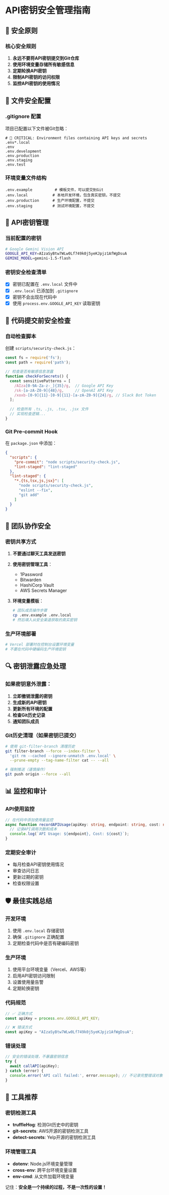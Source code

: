 # API密钥安全管理指南

## 🔐 安全原则

### 核心安全规则
1. **永远不要将API密钥提交到Git仓库**
2. **使用环境变量存储所有敏感信息**
3. **定期轮换API密钥**
4. **限制API密钥的访问权限**
5. **监控API密钥的使用情况**

## 📁 文件安全配置

### .gitignore 配置
项目已配置以下文件被Git忽略：
```
# 🔐 CRITICAL: Environment files containing API keys and secrets
.env*.local
.env
.env.development
.env.production
.env.staging
.env.test
```

### 环境变量文件结构
```
.env.example          # 模板文件，可以提交到Git
.env.local           # 本地开发环境，包含真实密钥，不提交
.env.production      # 生产环境配置，不提交
.env.staging         # 测试环境配置，不提交
```

## 🔑 API密钥管理

### 当前配置的密钥
```bash
# Google Gemini Vision API
GOOGLE_API_KEY=AIzaSyBtw7WLw0Lf749k0j5yeKJpjz1AfWgDsuA
GEMINI_MODEL=gemini-1.5-flash
```

### 密钥安全检查清单
- [x] 密钥已配置在 `.env.local` 文件中
- [x] `.env.local` 已添加到 `.gitignore`
- [x] 密钥不会出现在代码中
- [x] 使用 `process.env.GOOGLE_API_KEY` 读取密钥

## 🚨 代码提交前安全检查

### 自动检查脚本
创建 `scripts/security-check.js`：
```javascript
const fs = require('fs');
const path = require('path');

// 检查是否有敏感信息泄露
function checkForSecrets() {
  const sensitivePatterns = [
    /AIza[0-9A-Za-z-_]{35}/g,  // Google API Key
    /sk-[a-zA-Z0-9]{48}/g,     // OpenAI API Key
    /xoxb-[0-9]{11}-[0-9]{11}-[a-zA-Z0-9]{24}/g, // Slack Bot Token
  ];
  
  // 检查所有 .ts, .js, .tsx, .jsx 文件
  // 实现检查逻辑...
}
```

### Git Pre-commit Hook
在 `package.json` 中添加：
```json
{
  "scripts": {
    "pre-commit": "node scripts/security-check.js",
    "lint-staged": "lint-staged"
  },
  "lint-staged": {
    "*.{ts,tsx,js,jsx}": [
      "node scripts/security-check.js",
      "eslint --fix",
      "git add"
    ]
  }
}
```

## 👥 团队协作安全

### 密钥共享方式
1. **不要通过聊天工具发送密钥**
2. **使用密钥管理工具**：
   - 1Password
   - Bitwarden
   - HashiCorp Vault
   - AWS Secrets Manager

3. **环境变量模板**：
   ```bash
   # 团队成员操作步骤
   cp .env.example .env.local
   # 然后填入从安全渠道获取的真实密钥
   ```

### 生产环境部署
```bash
# Vercel 部署时在控制台设置环境变量
# 不要在代码中硬编码生产环境密钥
```

## 🔍 密钥泄露应急处理

### 如果密钥意外泄露：
1. **立即撤销泄露的密钥**
2. **生成新的API密钥**
3. **更新所有环境的配置**
4. **检查Git历史记录**
5. **通知团队成员**

### Git历史清理（如果密钥已提交）
```bash
# 使用 git-filter-branch 清理历史
git filter-branch --force --index-filter \
  'git rm --cached --ignore-unmatch .env.local' \
  --prune-empty --tag-name-filter cat -- --all

# 强制推送（谨慎操作）
git push origin --force --all
```

## 📊 监控和审计

### API使用监控
```typescript
// 在代码中添加使用量监控
async function recordAPIUsage(apiKey: string, endpoint: string, cost: number) {
  // 记录API调用次数和成本
  console.log(`API Usage: ${endpoint}, Cost: ${cost}`);
}
```

### 定期安全审计
- 每月检查API密钥使用情况
- 审查访问日志
- 更新过期的密钥
- 检查权限设置

## 🛡️ 最佳实践总结

### 开发环境
1. 使用 `.env.local` 存储密钥
2. 确保 `.gitignore` 正确配置
3. 定期检查代码中是否有硬编码密钥

### 生产环境
1. 使用平台环境变量（Vercel、AWS等）
2. 启用API密钥访问限制
3. 设置使用量告警
4. 定期轮换密钥

### 代码规范
```typescript
// ✅ 正确方式
const apiKey = process.env.GOOGLE_API_KEY;

// ❌ 错误方式
const apiKey = "AIzaSyBtw7WLw0Lf749k0j5yeKJpjz1AfWgDsuA";
```

### 错误处理
```typescript
// 安全的错误处理，不暴露密钥信息
try {
  await callAPI(apiKey);
} catch (error) {
  console.error('API call failed:', error.message); // 不记录完整错误对象
}
```

## 🔧 工具推荐

### 密钥检测工具
- **truffleHog**: 检测Git历史中的密钥
- **git-secrets**: AWS开源的密钥检测工具
- **detect-secrets**: Yelp开源的密钥检测工具

### 环境管理工具
- **dotenv**: Node.js环境变量管理
- **cross-env**: 跨平台环境变量设置
- **env-cmd**: 从文件加载环境变量

记住：**安全是一个持续的过程，不是一次性的设置！**
